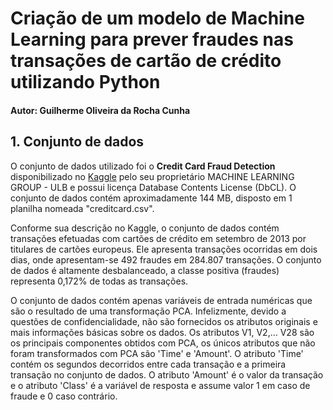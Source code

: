 # Criação de um modelo de Machine Learning para prever fraudes nas transações de cartão de crédito utilizando Python
#### Autor: Guilherme Oliveira da Rocha Cunha

## 1. Conjunto de dados
O conjunto de dados utilizado foi o **Credit Card Fraud Detection** disponibilizado no [Kaggle](https://www.kaggle.com/datasets/mlg-ulb/creditcardfraud) pelo seu proprietário MACHINE LEARNING GROUP - ULB e possui licença Database Contents License (DbCL). O conjunto de dados contém aproximadamente 144 MB, disposto em 1 planilha nomeada "creditcard.csv".

Conforme sua descrição no Kaggle, o conjunto de dados contém transações efetuadas com cartões de crédito em setembro de 2013 por titulares de cartões europeus. Ele apresenta transações ocorridas em dois dias, onde apresentam-se 492 fraudes em 284.807 transações. O conjunto de dados é altamente desbalanceado, a classe positiva (fraudes) representa 0,172% de todas as transações.

O conjunto de dados contém apenas variáveis de entrada numéricas que são o resultado de uma transformação PCA. Infelizmente, devido a questões de confidencialidade, não são fornecidos os atributos originais e mais informações básicas sobre os dados. Os atributos V1, V2,… V28 são os principais componentes obtidos com PCA, os únicos atributos que não foram transformados com PCA são 'Time' e 'Amount'. O atributo 'Time' contém os segundos decorridos entre cada transação e a primeira transação no conjunto de dados. O atributo 'Amount' é o valor da transação e o atributo 'Class' é a variável de resposta e assume valor 1 em caso de fraude e 0 caso contrário.
